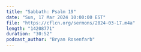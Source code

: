 ```yaml
---
title: "Sabbath: Psalm 19"
date: "Sun, 17 Mar 2024 10:00:00 EST"
file: "https://cflcn.org/sermons/2024-03-17.m4a"
length: "14208771"
duration: "30:52"
podcast_author: "Bryan Rosenfarb"
---
```

